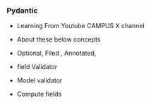 ### Pydantic
- Learning From Youtube CAMPUS X channel 


- About these below concepts
- Optional, Filed , Annotated,
- field Validator
- Model validator
- Compute fields